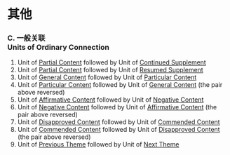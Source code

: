 # 其他
### C. 一般关联<br>Units of Ordinary Connection

  1.   Unit of [Partial Content](# "āraddha vākya") followed by Unit of [Continued Supplement](# "upanyāsa vākya")
  2.   Unit of [Partial Content](# "āraddha vākya") followed by Unit of [Resumed Supplement](# "vākyārambha vākya")
  3.   Unit of [General Content](# "sāmañña vākya") followed by Unit of [Particular Content](# "visesa vākya")
  4.   Unit of [Particular Content](# "visesa vākya") followed by Unit of [General Content](# "sāmañña vākya") (the pair above reversed)
  5.  Unit of [Affirmative Content](# "anvaya vākya") followed by Unit of [Negative Content](# "byatireka vākya")
  6.  Unit of [Negative Content](# "byatireka vākya") followed by Unit of [Affirmative Content](# "anvaya vākya") (the pair above reversed)
  7.  Unit of [Disapproved Content](# "garahā vākya") followed by Unit of [Commended Content](# "sambhāvanā vākya")
  8.  Unit of [Commended Content](# "sambhāvanā vākya") followed by Unit of [Disapproved Content](# "garahā vākya") (the pair above reversed)
  9.  Unit of [Previous Theme](# "pakkha vākya") followed by Unit of [Next Theme](# "pakkhantara vākya")